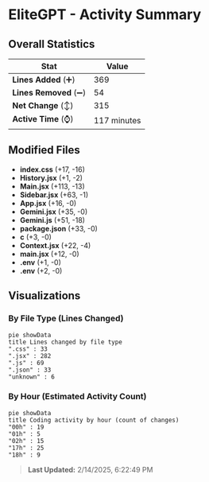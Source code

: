 # EliteGPT - Activity Summary 

## Overall Statistics

| Stat                   | Value                                                             |
| ---------------------- | ----------------------------------------------------------------- |
| **Lines Added** (➕)   | 369                                          |
| **Lines Removed** (➖) | 54                                        |
| **Net Change** (↕)    | 315                |
| **Active Time** (⌚)   | 117 minutes |


## Modified Files
- **index.css** (+17, -16)
- **History.jsx** (+1, -2)
- **Main.jsx** (+113, -13)
- **Sidebar.jsx** (+63, -1)
- **App.jsx** (+16, -0)
- **Gemini.jsx** (+35, -0)
- **Gemini.js** (+51, -18)
- **package.json** (+33, -0)
- **c** (+3, -0)
- **Context.jsx** (+22, -4)
- **main.jsx** (+12, -0)
- **.env** (+1, -0)
- **.env** (+2, -0)

## Visualizations

### By File Type (Lines Changed)

```mermaid
pie showData
title Lines changed by file type
".css" : 33
".jsx" : 282
".js" : 69
".json" : 33
"unknown" : 6
```

### By Hour (Estimated Activity Count)

```mermaid
pie showData
title Coding activity by hour (count of changes)
"00h" : 19
"01h" : 5
"02h" : 15
"17h" : 25
"18h" : 9
```


> **Last Updated:** 2/14/2025, 6:22:49 PM